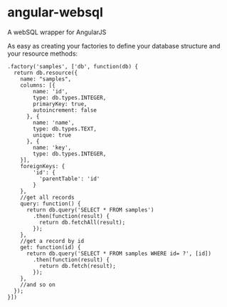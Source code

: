 # angular-websql
A webSQL wrapper for AngularJS

As easy as creating your factories to define your database structure and your resource methods:

    .factory('samples', ['db', function(db) {
      return db.resource({
        name: "samples",
        columns: [{
            name: 'id',
            type: db.types.INTEGER,
            primaryKey: true,
            autoincrement: false
          }, {
            name: 'name',
            type: db.types.TEXT,
            unique: true
          }, {
            name: 'key',
            type: db.types.INTEGER,
        }],
        foreignKeys: {
            'id': {
              'parentTable': 'id'
            }
        },
        //get all records
        query: function() {
          return db.query('SELECT * FROM samples')
            .then(function(result) {
              return db.fetchAll(result);
            });
        },
        //get a record by id
        get: function(id) {
          return db.query('SELECT * FROM samples WHERE id= ?', [id])
            .then(function(result) {
              return db.fetch(result);
            });
        },
        //and so on
      });
    }])
